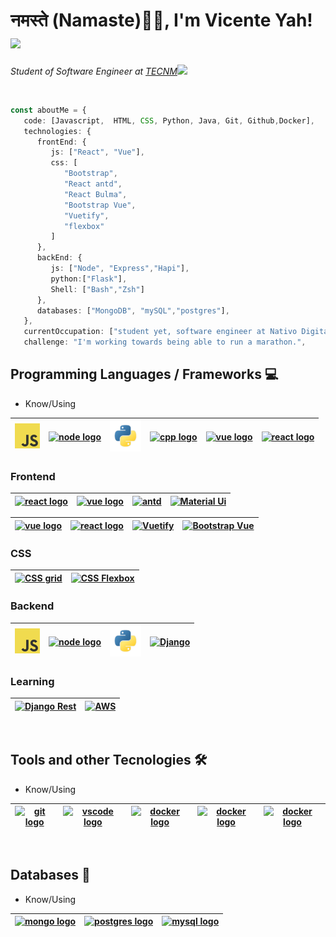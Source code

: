 <h1>नमस्ते (Namaste)🙏🏻, I'm Vicente Yah! <img src="https://media.giphy.com/media/12oufCB0MyZ1Go/giphy.gif" width="50"></h1>
<p><em> Student of Software Engineer at <a href="https://www.itmerida.mx">TECNM</a><img src="https://media.giphy.com/media/WUlplcMpOCEmTGBtBW/giphy.gif" width="30"> 
</em></p>


<br>

```ts
const aboutMe = {
   code: [Javascript,  HTML, CSS, Python, Java, Git, Github,Docker],
   technologies: {
      frontEnd: {
         js: ["React", "Vue"],
         css: [
            "Bootstrap",
            "React antd",
            "React Bulma",
            "Bootstrap Vue",
            "Vuetify",
            "flexbox"
         ]
      },
      backEnd: {
         js: ["Node", "Express","Hapi"],
         python:["Flask"],
         Shell: ["Bash","Zsh"]
      },
      databases: ["MongoDB", "mySQL","postgres"],
   },
   currentOccupation: ["student yet, software engineer at Nativo Digital"],
   challenge: "I'm working towards being able to run a marathon.",
```

## Programming Languages / Frameworks :computer:

- Know/Using

| [<img src="https://raw.githubusercontent.com/github/explore/80688e429a7d4ef2fca1e82350fe8e3517d3494d/topics/javascript/javascript.png" alt="js logo" width="40">](https://developer.mozilla.org/en-US/docs/Web/JavaScript)  | [<img src="https://upload.wikimedia.org/wikipedia/commons/thumb/d/d9/Node.js_logo.svg/1280px-Node.js_logo.svg.png" alt="node logo" width="70">](https://nodejs.org/es/) |  [<img src="https://raw.githubusercontent.com/github/explore/80688e429a7d4ef2fca1e82350fe8e3517d3494d/topics/python/python.png" alt="python logo" width="50">](https://www.python.org/) | [<img src="https://upload.wikimedia.org/wikipedia/commons/thumb/1/18/ISO_C%2B%2B_Logo.svg/306px-ISO_C%2B%2B_Logo.svg.png" alt="cpp logo" width="40">](https://isocpp.org/)  | [<img src="https://upload.wikimedia.org/wikipedia/commons/thumb/9/95/Vue.js_Logo_2.svg/555px-Vue.js_Logo_2.svg.png" alt="vue logo" width="40">](https://vuejs.org/) | [<img src="https://upload.wikimedia.org/wikipedia/commons/thumb/4/47/React.svg/1200px-React.svg.png" alt="react logo" width="50">](https://es.reactjs.org/) | 
|---|---|---|---|---|---|


### Frontend
| [<img src="https://upload.wikimedia.org/wikipedia/commons/thumb/4/47/React.svg/1200px-React.svg.png" alt="react logo" width="50">](https://es.reactjs.org/) | [<img src="https://upload.wikimedia.org/wikipedia/commons/4/49/Redux.png" alt="vue logo" width="70">](https://redux.js.org/) | [<img src="https://gw.alipayobjects.com/zos/rmsportal/KDpgvguMpGfqaHPjicRK.svg" alt="antd" width="70">](https://material-ui.com/)|[<img src="https://img.icons8.com/color/452/material-ui.png" alt="Material Ui" width="70">](https://material-ui.com/)
|---|---|---|---|

|[<img src="https://upload.wikimedia.org/wikipedia/commons/thumb/9/95/Vue.js_Logo_2.svg/555px-Vue.js_Logo_2.svg.png" alt="vue logo" width="40">](https://vuejs.org/) | [<img src="https://upload.wikimedia.org/wikipedia/commons/thumb/a/ae/Nuxt_logo.svg/1280px-Nuxt_logo.svg.png" alt="react logo" width="50">](https://nuxtjs.org/) | [<img src="https://logowiki.net/uploads/logo/v/vuetify.svg" alt="Vuetify" width="50">](https://vuetifyjs.com/en/)|[<img src="https://bootstrap-vue.org/_nuxt/icons/icon_512x512.67aef2.png" alt="Bootstrap Vue" width="50">](https://bootstrap-vue.org/?ref=stackshare)
|---|---|---|---|

### CSS
| [<img src="https://static.vaadin.com/directory/user70309/icon/file3460235915593609009_1554052408926logo.png" alt="CSS grid" width="50">](https://developer.mozilla.org/es/docs/Web/CSS/CSS_Grid_Layout)|[<img src="https://res.cloudinary.com/practicaldev/image/fetch/s--Q6Y7nAWs--/c_imagga_scale,f_auto,fl_progressive,h_900,q_auto,w_1600/https://dev-to-uploads.s3.amazonaws.com/i/hahwcwzkrcd3glxt4bxd.jpg" alt="CSS Flexbox" width="50">](https://developer.mozilla.org/es/docs/Web/CSS/CSS_Flexible_Box_Layout/Basic_Concepts_of_Flexbox )
|---|---|


### Backend

| [<img src="https://raw.githubusercontent.com/github/explore/80688e429a7d4ef2fca1e82350fe8e3517d3494d/topics/javascript/javascript.png" alt="js logo" width="40">](https://developer.mozilla.org/en-US/docs/Web/JavaScript)  | [<img src="https://upload.wikimedia.org/wikipedia/commons/thumb/d/d9/Node.js_logo.svg/1280px-Node.js_logo.svg.png" alt="node logo" width="70">](https://nodejs.org/es/) |  [<img src="https://raw.githubusercontent.com/github/explore/80688e429a7d4ef2fca1e82350fe8e3517d3494d/topics/python/python.png" alt="python logo" width="50">](https://www.python.org/) | [<img src="https://upload.wikimedia.org/wikipedia/commons/7/75/Django_logo.svg" alt="Django" width="80">](https://www.djangoproject.com/) 
|---|---|---|---|



### Learning

| [<img src="https://miro.medium.com/max/724/1*mn2h7oJ8yMHBcmsNSbCIbA.png" alt="Django Rest" width="80">](https://www.django-rest-framework.org/) |[<img src="https://upload.wikimedia.org/wikipedia/commons/thumb/9/93/Amazon_Web_Services_Logo.svg/1920px-Amazon_Web_Services_Logo.svg.png" alt="AWS" width="80">](https://aws.amazon.com/es/)
|---|---|



<br>

## Tools and other Tecnologies :hammer_and_wrench:	

- Know/Using

| [<img src="https://raw.githubusercontent.com/Delta456/Delta456/master/img/git.png" alt="git logo" width="40">](https://git-scm.com/) | [<img src="https://raw.githubusercontent.com/Delta456/Delta456/master/img/vscode.png" alt="vscode logo" width="40">](https://code.visualstudio.com/) | [<img src="https://www.docker.com/sites/default/files/d8/2019-07/Moby-logo.png" alt="docker logo" width="40">](https://www.docker.com/) |[<img src="https://symbols.getvecta.com/stencil_92/21_postman-icon.fddaf8a27f.svg" alt="docker logo" width="50">](https://www.postman.com/)|[<img src="https://cdn.worldvectorlogo.com/logos/gitkraken.svg" alt="docker logo" width="50">](https://www.gitkraken.com/)|
|---|---|---|---|---|

<br>

## Databases :floppy_disk:	

- Know/Using

| [<img src="https://i.dlpng.com/static/png/468328_preview.png" alt="mongo logo" width="50">](https://www.mongodb.com/es) |  [<img src="https://upload.wikimedia.org/wikipedia/commons/2/29/Postgresql_elephant.svg" alt="postgres logo" width="60">](https://www.postgresql.org/) | [<img src="https://i0.wp.com/www.elearningworld.org/wp-content/uploads/2019/04/MySQL.svg.png?resize=600%2C400&ssl=1" alt="mysql logo" width="80">](https://www.mysql.com/)  | 
|---|---|---|
